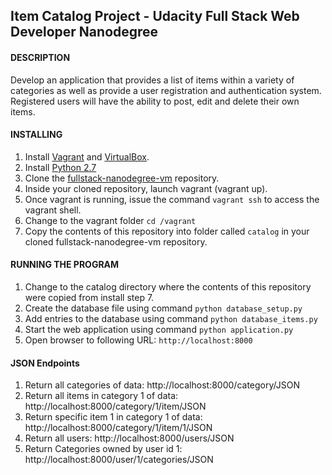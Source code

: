 ## Item Catalog Project - Udacity Full Stack Web Developer Nanodegree

#### DESCRIPTION
Develop an application that provides a list of items within a variety of categories as well as provide a user registration and authentication system. Registered users will have the ability to post, edit and delete their own items.

#### INSTALLING

  1. Install [Vagrant](https://www.vagrantup.com/) and [VirtualBox](https://www.virtualbox.org/).
  2. Install [Python 2.7](https://www.python.org/downloads/release/python-2716/)
  3. Clone the [fullstack-nanodegree-vm](https://github.com/udacity/fullstack-nanodegree-vm) repository.
  4. Inside your cloned repository, launch vagrant (vagrant up).
  5. Once vagrant is running, issue the command `vagrant ssh` to access the vagrant shell.
  6. Change to the vagrant folder `cd /vagrant`
  7. Copy the contents of this repository into folder called `catalog` in your cloned fullstack-nanodegree-vm repository.

#### RUNNING THE PROGRAM
  1. Change to the catalog directory where the contents of this repository were copied from install step 7.
  2. Create the database file using command `python database_setup.py`
  3. Add entries to the database using command `python database_items.py`
  4. Start the web application using command `python application.py`
  5. Open browser to following URL:  `http://localhost:8000`

#### JSON Endpoints

  1. Return all categories of data:
      http://localhost:8000/category/JSON
  2. Return all items in category 1 of data:
      http://localhost:8000/category/1/item/JSON
  3. Return specific item 1 in category 1 of data:
      http://localhost:8000/category/1/item/1/JSON
  4. Return all users:
      http://localhost:8000/users/JSON
  5. Return Categories owned by user id 1:
      http://localhost:8000/user/1/categories/JSON
